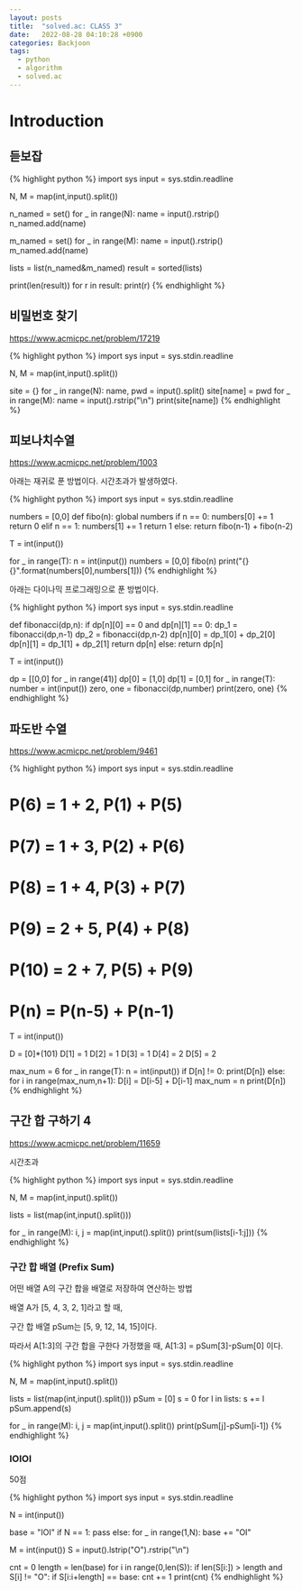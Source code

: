 ```yaml
---
layout: posts
title:  "solved.ac: CLASS 3"
date:   2022-08-28 04:10:28 +0900
categories: Backjoon
tags:
  - python
  - algorithm
  - solved.ac
---
```


# Introduction

## 듣보잡

{% highlight python %}
import sys
input = sys.stdin.readline

N, M = map(int,input().split())

n_named = set()
for _ in range(N):
    name = input().rstrip()
    n_named.add(name)

m_named = set()
for _ in range(M):
    name = input().rstrip()
    m_named.add(name)

lists = list(n_named&m_named)
result = sorted(lists)

print(len(result))
for r in result:
    print(r)
{% endhighlight %}

## 비밀번호 찾기

https://www.acmicpc.net/problem/17219

{% highlight python %}
import sys
input = sys.stdin.readline

N, M = map(int,input().split())

site = {}
for _ in range(N):
    name, pwd = input().split()
    site[name] = pwd
for _ in range(M):
    name = input().rstrip("\n")
    print(site[name])
{% endhighlight %}

## 피보나치수열

https://www.acmicpc.net/problem/1003

아래는 재귀로 푼 방법이다.
시간초과가 발생하였다.

{% highlight python %}
import sys
input = sys.stdin.readline

numbers = [0,0]
def fibo(n):
    global numbers
    if n == 0:
        numbers[0] += 1
        return 0
    elif n == 1:
        numbers[1] += 1
        return 1
    else:
        return fibo(n-1) + fibo(n-2)

T = int(input())

for _ in range(T):
    n = int(input())
    numbers = [0,0]
    fibo(n)
    print("{} {}".format(numbers[0],numbers[1]))
{% endhighlight %}

아래는 다이나믹 프로그래밍으로 푼 방법이다.

{% highlight python %}
import sys
input = sys.stdin.readline

def fibonacci(dp,n):
    if dp[n][0] == 0 and dp[n][1] == 0:
        dp_1 = fibonacci(dp,n-1)
        dp_2 = fibonacci(dp,n-2)
        dp[n][0] = dp_1[0] + dp_2[0]
        dp[n][1] = dp_1[1] + dp_2[1]
        return dp[n]
    else:
        return dp[n]

T = int(input())

dp = [[0,0] for _ in range(41)]
dp[0] = [1,0]
dp[1] = [0,1]
for _ in range(T):
    number = int(input())
    zero, one = fibonacci(dp,number)
    print(zero, one)
{% endhighlight %}

## 파도반 수열

https://www.acmicpc.net/problem/9461

{% highlight python %}
import sys
input = sys.stdin.readline
# P(6) = 1 + 2, P(1) + P(5)
# P(7) = 1 + 3, P(2) + P(6)
# P(8) = 1 + 4, P(3) + P(7)
# P(9) = 2 + 5, P(4) + P(8)
# P(10) = 2 + 7, P(5) + P(9)
# P(n) = P(n-5) + P(n-1)

T = int(input())

D = [0]*(101)
D[1] = 1
D[2] = 1
D[3] = 1
D[4] = 2
D[5] = 2

max_num = 6
for _ in range(T):
    n = int(input())
    if D[n] != 0:
        print(D[n])
    else:
        for i in range(max_num,n+1):
            D[i] = D[i-5] + D[i-1]
        max_num = n
        print(D[n])
{% endhighlight %}

## 구간 합 구하기 4

https://www.acmicpc.net/problem/11659

시간초과

{% highlight python %}
import sys
input = sys.stdin.readline

N, M = map(int,input().split())

lists = list(map(int,input().split()))

for _ in range(M):
    i, j = map(int,input().split())
    print(sum(lists[i-1:j]))
{% endhighlight %}

### 구간 합 배열 (Prefix Sum)

어떤 배열 A의 구간 합을 배열로 저장하여 연산하는 방법

배열 A가 [5, 4, 3, 2, 1]라고 할 때,

구간 합 배열 pSum는 [5, 9, 12, 14, 15]이다.

따라서 A[1:3]의 구간 합을 구한다 가정했을 때, A[1:3] = pSum[3]-pSum[0] 이다.

{% highlight python %}
import sys
input = sys.stdin.readline

N, M = map(int,input().split())

lists = list(map(int,input().split()))
pSum = [0]
s = 0
for l in lists:
    s += l
    pSum.append(s)

for _ in range(M):
    i, j = map(int,input().split())
    print(pSum[j]-pSum[i-1])
{% endhighlight %}

### IOIOI

50점

{% highlight python %}
import sys
input = sys.stdin.readline

N = int(input())

base = "IOI"
if N == 1:
    pass
else:
    for _ in range(1,N):
        base += "OI"

M = int(input())
S = input().lstrip("O").rstrip("\n")

cnt = 0
length = len(base)
for i in range(0,len(S)):
    if len(S[i:]) > length and S[i] != "O":
        if S[i:i+length] == base:
            cnt += 1
print(cnt)
{% endhighlight %}